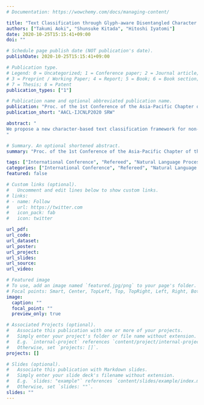 ```yaml
---
# Documentation: https://wowchemy.com/docs/managing-content/

title: "Text Classification through Glyph-aware Disentangled Character Embedding and Semantic Sub-character Augmentation"
authors: ["Takumi Aoki", "Shunsuke Kitada", "Hitoshi Iyatomi"]
date: 2020-10-25T15:15:41+09:00
doi: ""

# Schedule page publish date (NOT publication's date).
publishDate: 2020-10-25T15:15:41+09:00

# Publication type.
# Legend: 0 = Uncategorized; 1 = Conference paper; 2 = Journal article;
# 3 = Preprint / Working Paper; 4 = Report; 5 = Book; 6 = Book section;
# 7 = Thesis; 8 = Patent
publication_types: ["1"]

# Publication name and optional abbreviated publication name.
publication: "Proc. of the 1st Conference of the Asia-Pacific Chapter of the Association for Computational Linguistics and the 10th International Joint Conference on Natural Language Processing: Student Research Workshop"
publication_short: "AACL-IJCNLP2020 SRW"

abstract: "
We propose a new character-based text classification framework for non-alphabetic languages, such as Chinese and Japanese. Our framework consists of a variational character encoder (VCE) and character-level text classifier. The VCE is composed of a $\\beta$-variational auto-encoder ($\\beta$-VAE) that learns the proposed glyph-aware disentangled character embedding (GDCE). Since our GDCE provides zero-mean unit-variance character embeddings that are dimensionally independent, it is applicable for our interpretable data augmentation, namely, semantic sub-character augmentation (SSA). In this paper, we evaluated our framework using Japanese text classification tasks at the document- and sentence-level. We confirmed that our GDCE and SSA not only provided embedding interpretability but also improved the classification performance. Our proposal achieved a competitive result to the state-of-the-art model while also providing model interpretability.
"

# Summary. An optional shortened abstract.
summary: "Proc. of the 1st Conference of the Asia-Pacific Chapter of the Association for Computational Linguistics and the 10th International Joint Conference on Natural Language Processing: Student Research Workshop"

tags: ["International Conference", "Refereed", "Natural Language Processing"]
categories: ["International Conference", "Refereed", "Natural Language Processing"]
featured: false

# Custom links (optional).
#   Uncomment and edit lines below to show custom links.
# links:
# - name: Follow
#   url: https://twitter.com
#   icon_pack: fab
#   icon: twitter

url_pdf:
url_code:
url_dataset:
url_poster:
url_project:
url_slides:
url_source:
url_video:

# Featured image
# To use, add an image named `featured.jpg/png` to your page's folder. 
# Focal points: Smart, Center, TopLeft, Top, TopRight, Left, Right, BottomLeft, Bottom, BottomRight.
image:
  caption: ""
  focal_point: ""
  preview_only: true

# Associated Projects (optional).
#   Associate this publication with one or more of your projects.
#   Simply enter your project's folder or file name without extension.
#   E.g. `internal-project` references `content/project/internal-project/index.md`.
#   Otherwise, set `projects: []`.
projects: []

# Slides (optional).
#   Associate this publication with Markdown slides.
#   Simply enter your slide deck's filename without extension.
#   E.g. `slides: "example"` references `content/slides/example/index.md`.
#   Otherwise, set `slides: ""`.
slides: ""
---
```

